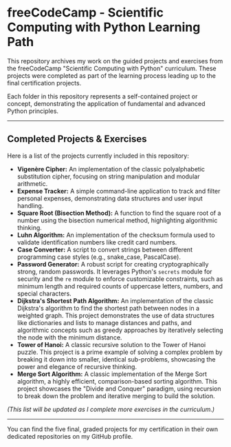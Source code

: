 # freeCodeCamp - Scientific Computing with Python Learning Path

This repository archives my work on the guided projects and exercises from the freeCodeCamp "Scientific Computing with Python" curriculum. These projects were completed as part of the learning process leading up to the final certification projects.

Each folder in this repository represents a self-contained project or concept, demonstrating the application of fundamental and advanced Python principles.

---

## Completed Projects & Exercises

Here is a list of the projects currently included in this repository:

*   **Vigenère Cipher:** An implementation of the classic polyalphabetic substitution cipher, focusing on string manipulation and modular arithmetic.
*   **Expense Tracker:** A simple command-line application to track and filter personal expenses, demonstrating data structures and user input handling.
*   **Square Root (Bisection Method):** A function to find the square root of a number using the bisection numerical method, highlighting algorithmic thinking.
*   **Luhn Algorithm:** An implementation of the checksum formula used to validate identification numbers like credit card numbers.
*   **Case Converter:** A script to convert strings between different programming case styles (e.g., snake_case, PascalCase).
*   **Password Generator:** A robust script for creating cryptographically strong, random passwords. It leverages Python's `secrets` module for security and the `re` module to enforce customizable constraints, such as minimum length and required counts of uppercase letters, numbers, and special characters.
*   **Dijkstra's Shortest Path Algorithm:** An implementation of the classic Dijkstra's algorithm to find the shortest path between nodes in a weighted graph. This project demonstrates the use of data structures like dictionaries and lists to manage distances and paths, and algorithmic concepts such as greedy approaches by iteratively selecting the node with the minimum distance.
*   **Tower of Hanoi:** A classic recursive solution to the Tower of Hanoi puzzle. This project is a prime example of solving a complex problem by breaking it down into smaller, identical sub-problems, showcasing the power and elegance of recursive thinking.
*   **Merge Sort Algorithm:** A classic implementation of the Merge Sort algorithm, a highly efficient, comparison-based sorting algorithm. This project showcases the "Divide and Conquer" paradigm, using recursion to break down the problem and iterative merging to build the solution.


*(This list will be updated as I complete more exercises in the curriculum.)*

---

You can find the five final, graded projects for my certification in their own dedicated repositories on my GitHub profile.
